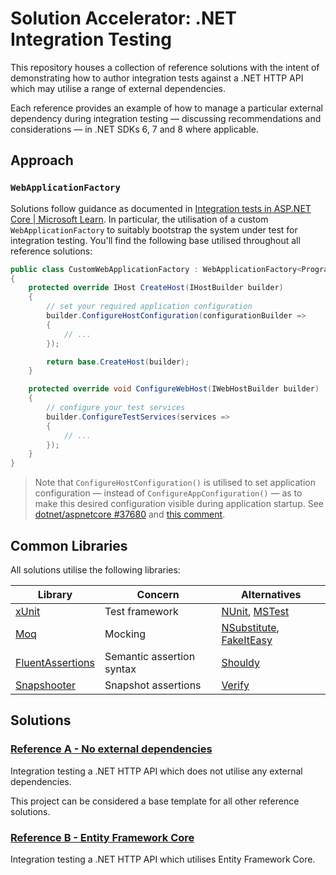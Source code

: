 ﻿# Solution Accelerator: .NET Integration Testing

This repository houses a collection of reference solutions with the intent of demonstrating how to author integration tests against a .NET HTTP API which may utilise a range of external dependencies.

Each reference provides an example of how to manage a particular external dependency during integration testing &mdash; discussing recommendations and considerations &mdash; in .NET SDKs 6, 7 and 8 where applicable.

## Approach

### `WebApplicationFactory`

Solutions follow guidance as documented in [Integration tests in ASP.NET Core | Microsoft Learn](https://learn.microsoft.com/en-au/aspnet/core/test/integration-tests). In particular, the utilisation of a custom `WebApplicationFactory` to suitably bootstrap the system under test for integration testing. You'll find the following base utilised throughout all reference solutions:

``` csharp
public class CustomWebApplicationFactory : WebApplicationFactory<Program>
{
    protected override IHost CreateHost(IHostBuilder builder)
    {
        // set your required application configuration
        builder.ConfigureHostConfiguration(configurationBuilder =>
        {
            // ...
        });

        return base.CreateHost(builder);
    }

    protected override void ConfigureWebHost(IWebHostBuilder builder)
    {
        // configure your test services
        builder.ConfigureTestServices(services =>
        {
            // ...
        });
    }
}
```

> Note that `ConfigureHostConfiguration()` is utilised to set application configuration &mdash; instead of `ConfigureAppConfiguration()` &mdash; as to make this desired configuration visible during application startup. See [dotnet/aspnetcore #37680](https://github.com/dotnet/aspnetcore/issues/37680) and [this comment](https://github.com/dotnet/aspnetcore/issues/37680#issuecomment-1032922656).

## Common Libraries

All solutions utilise the following libraries:

| Library                                                                  | Concern                   | Alternatives                                                                                                      |
| ------------------------------------------------------------------------ | ------------------------- | ----------------------------------------------------------------------------------------------------------------- |
| [xUnit](https://github.com/xunit/xunit)                                  | Test framework            | [NUnit](https://github.com/nunit/nunit), [MSTest](https://github.com/microsoft/testfx)                            |
| [Moq](https://github.com/moq/moq)                                        | Mocking                   | [NSubstitute](https://github.com/nsubstitute/nsubstitute), [FakeItEasy](https://github.com/FakeItEasy/FakeItEasy) |
| [FluentAssertions](https://github.com/fluentassertions/fluentassertions) | Semantic assertion syntax | [Shouldy](https://github.com/shouldly/shouldly)                                                                   |
| [Snapshooter](https://github.com/SwissLife-OSS/snapshooter)              | Snapshot assertions       | [Verify](https://github.com/VerifyTests/Verify)                                                                   |

## Solutions

### [Reference A - No external dependencies](<./Reference A - No external dependencies>)

Integration testing a .NET HTTP API which does not utilise any external dependencies.

This project can be considered a base template for all other reference solutions.

### [Reference B - Entity Framework Core](<./Reference B - Entity Framework Core>)

Integration testing a .NET HTTP API which utilises Entity Framework Core.
